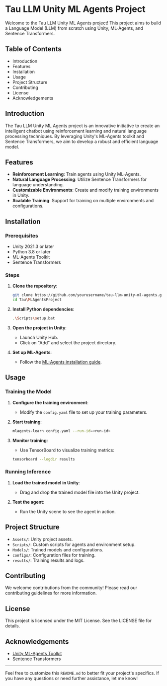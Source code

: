 # Tau LLM Unity ML Agents Project

Welcome to the Tau LLM Unity ML Agents project! This project aims to build a Language Model (LLM) from scratch using Unity, ML-Agents, and Sentence Transformers.

## Table of Contents

- Introduction
- Features
- Installation
- Usage
- Project Structure
- Contributing
- License
- Acknowledgements

## Introduction

The Tau LLM Unity ML Agents project is an innovative initiative to create an intelligent chatbot using reinforcement learning and natural language processing techniques. By leveraging Unity's ML-Agents toolkit and Sentence Transformers, we aim to develop a robust and efficient language model.

## Features

- **Reinforcement Learning**: Train agents using Unity ML-Agents.
- **Natural Language Processing**: Utilize Sentence Transformers for language understanding.
- **Customizable Environments**: Create and modify training environments in Unity.
- **Scalable Training**: Support for training on multiple environments and configurations.

## Installation

### Prerequisites

- Unity 2021.3 or later
- Python 3.8 or later
- ML-Agents Toolkit
- Sentence Transformers

### Steps

1. **Clone the repository**:
    ```bash
    git clone https://github.com/yourusername/tau-llm-unity-ml-agents.git
    cd Tau\MLAgentsProject
    ```

2. **Install Python dependencies**:
    ```bash
    .\Scripts\setup.bat
    ```

3. **Open the project in Unity**:
    - Launch Unity Hub.
    - Click on "Add" and select the project directory.

4. **Set up ML-Agents**:
    - Follow the [ML-Agents installation guide](https://github.com/Unity-Technologies/ml-agents).

## Usage

### Training the Model

1. **Configure the training environment**:
    - Modify the `config.yaml` file to set up your training parameters.

2. **Start training**:
    ```bash
    mlagents-learn config.yaml --run-id=<run-id>
    ```

3. **Monitor training**:
    - Use TensorBoard to visualize training metrics:
    ```bash
    tensorboard --logdir results
    ```

### Running Inference

1. **Load the trained model in Unity**:
    - Drag and drop the trained model file into the Unity project.

2. **Test the agent**:
    - Run the Unity scene to see the agent in action.

## Project Structure

- `Assets/`: Unity project assets.
- `Scripts/`: Custom scripts for agents and environment setup.
- `Models/`: Trained models and configurations.
- `configs/`: Configuration files for training.
- `results/`: Training results and logs.

## Contributing

We welcome contributions from the community! Please read our contributing guidelines for more information.

## License

This project is licensed under the MIT License. See the LICENSE file for details.

## Acknowledgements

- [Unity ML-Agents Toolkit](https://github.com/Unity-Technologies/ml-agents)
- Sentence Transformers

---

Feel free to customize this `README.md` to better fit your project's specifics. If you have any questions or need further assistance, let me know!

